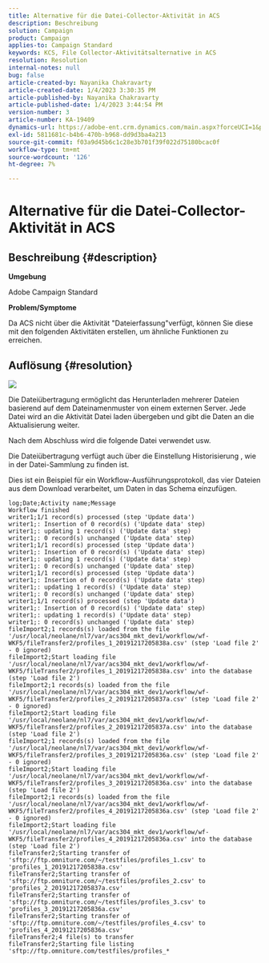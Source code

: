```yaml
---
title: Alternative für die Datei-Collector-Aktivität in ACS
description: Beschreibung
solution: Campaign
product: Campaign
applies-to: Campaign Standard
keywords: KCS, File Collector-Aktivitätsalternative in ACS
resolution: Resolution
internal-notes: null
bug: false
article-created-by: Nayanika Chakravarty
article-created-date: 1/4/2023 3:30:35 PM
article-published-by: Nayanika Chakravarty
article-published-date: 1/4/2023 3:44:54 PM
version-number: 3
article-number: KA-19409
dynamics-url: https://adobe-ent.crm.dynamics.com/main.aspx?forceUCI=1&pagetype=entityrecord&etn=knowledgearticle&id=174e67b4-448c-ed11-81ac-6045bd006ce9
exl-id: 5811681c-b4b6-470b-b968-dd9d3ba4a213
source-git-commit: f03a9d45b6c1c28e3b701f39f022d75180bcac0f
workflow-type: tm+mt
source-wordcount: '126'
ht-degree: 7%

---
```


# Alternative für die Datei-Collector-Aktivität in ACS

## Beschreibung {#description}


<b>Umgebung</b>

Adobe Campaign Standard

<b>Problem/Symptome</b>

Da ACS nicht über die Aktivität &quot;Dateierfassung&quot;verfügt, können Sie diese mit den folgenden Aktivitäten erstellen, um ähnliche Funktionen zu erreichen.


## Auflösung {#resolution}


![](assets/8e624e34-2cce-ec11-a7b5-0022480a8e40.png)

Die Dateiübertragung ermöglicht das Herunterladen mehrerer Dateien basierend auf dem Dateinamenmuster von einem externen Server. Jede Datei wird an die Aktivität Datei laden übergeben und gibt die Daten an die Aktualisierung weiter.

Nach dem Abschluss wird die folgende Datei verwendet usw.

Die Dateiübertragung verfügt auch über die Einstellung Historisierung , wie in der Datei-Sammlung zu finden ist.

Dies ist ein Beispiel für ein Workflow-Ausführungsprotokoll, das vier Dateien aus dem Download verarbeitet, um Daten in das Schema einzufügen.




```
log;Date;Activity name;Message
Workflow finished
writer1;1/1 record(s) processed (step 'Update data')
writer1;: Insertion of 0 record(s) ('Update data' step)
writer1;: updating 1 record(s) ('Update data' step)
writer1;: 0 record(s) unchanged ('Update data' step)
writer1;1/1 record(s) processed (step 'Update data')
writer1;: Insertion of 0 record(s) ('Update data' step)
writer1;: updating 1 record(s) ('Update data' step)
writer1;: 0 record(s) unchanged ('Update data' step)
writer1;1/1 record(s) processed (step 'Update data')
writer1;: Insertion of 0 record(s) ('Update data' step)
writer1;: updating 1 record(s) ('Update data' step)
writer1;: 0 record(s) unchanged ('Update data' step)
writer1;1/1 record(s) processed (step 'Update data')
writer1;: Insertion of 0 record(s) ('Update data' step)
writer1;: updating 1 record(s) ('Update data' step)
writer1;: 0 record(s) unchanged ('Update data' step)
fileImport2;1 records(s) loaded from the file '/usr/local/neolane/nl7/var/acs304_mkt_dev1/workflow/wf-WKF5/fileTransfer2/profiles_1_20191217205838a.csv' (step 'Load file 2' - 0 ignored)
fileImport2;Start loading file '/usr/local/neolane/nl7/var/acs304_mkt_dev1/workflow/wf-WKF5/fileTransfer2/profiles_1_20191217205838a.csv' into the database (step 'Load file 2')
fileImport2;1 records(s) loaded from the file '/usr/local/neolane/nl7/var/acs304_mkt_dev1/workflow/wf-WKF5/fileTransfer2/profiles_2_20191217205837a.csv' (step 'Load file 2' - 0 ignored)
fileImport2;Start loading file '/usr/local/neolane/nl7/var/acs304_mkt_dev1/workflow/wf-WKF5/fileTransfer2/profiles_2_20191217205837a.csv' into the database (step 'Load file 2')
fileImport2;1 records(s) loaded from the file '/usr/local/neolane/nl7/var/acs304_mkt_dev1/workflow/wf-WKF5/fileTransfer2/profiles_3_20191217205836a.csv' (step 'Load file 2' - 0 ignored)
fileImport2;Start loading file '/usr/local/neolane/nl7/var/acs304_mkt_dev1/workflow/wf-WKF5/fileTransfer2/profiles_3_20191217205836a.csv' into the database (step 'Load file 2')
fileImport2;1 records(s) loaded from the file '/usr/local/neolane/nl7/var/acs304_mkt_dev1/workflow/wf-WKF5/fileTransfer2/profiles_4_20191217205836a.csv' (step 'Load file 2' - 0 ignored)
fileImport2;Start loading file '/usr/local/neolane/nl7/var/acs304_mkt_dev1/workflow/wf-WKF5/fileTransfer2/profiles_4_20191217205836a.csv' into the database (step 'Load file 2')
fileTransfer2;Starting transfer of 'sftp://ftp.omniture.com/~/testfiles/profiles_1.csv' to 'profiles_1_20191217205838a.csv'
fileTransfer2;Starting transfer of 'sftp://ftp.omniture.com/~/testfiles/profiles_2.csv' to 'profiles_2_20191217205837a.csv'
fileTransfer2;Starting transfer of 'sftp://ftp.omniture.com/~/testfiles/profiles_3.csv' to 'profiles_3_20191217205836a.csv'
fileTransfer2;Starting transfer of 'sftp://ftp.omniture.com/~/testfiles/profiles_4.csv' to 'profiles_4_20191217205836a.csv'
fileTransfer2;4 file(s) to transfer
fileTransfer2;Starting file listing 'sftp://ftp.omniture.com/testfiles/profiles_*
```
